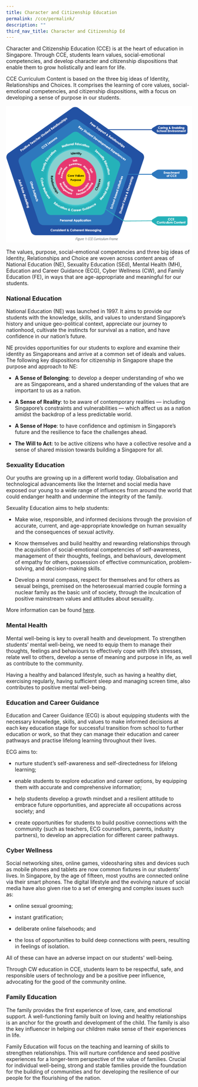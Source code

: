 ```yaml
---
title: Character and Citizenship Education
permalink: /cce/permalink/
description: ""
third_nav_title: Character and Citizenship Ed
---
```

Character and Citizenship Education (CCE) is at the heart of education in Singapore. Through CCE, students learn values, social-emotional competencies, and develop character and citizenship dispositions that enable them to grow holistically and learn for life.

CCE Curriculum Content is based on the three big ideas of Identity, Relationships and Choices. It comprises the learning of core values, social-emotional competencies, and citizenship dispositions, with a focus on developing a sense of purpose in our students.

![](/images/Teams/CCE/cce-diagram.png)

The values, purpose, social-emotional competencies and three big ideas of Identity, Relationships and Choice are woven across content areas of National Education (NE), Sexuality Education (SEd), Mental Health (MH), Education and Career Guidance (ECG), Cyber Wellness (CW), and Family Education (FE), in ways that are age-appropriate and meaningful for our students.

### National Education

National Education (NE) was launched in 1997. It aims to provide our students with the knowledge, skills, and values to understand Singapore’s history and unique geo-political context, appreciate our journey to nationhood, cultivate the instincts for survival as a nation, and have confidence in our nation’s future.

NE provides opportunities for our students to explore and examine their identity as Singaporeans and arrive at a common set of ideals and values. The following key dispositions for citizenship in Singapore shape the purpose and approach to NE:

*   **A Sense of Belonging**: to develop a deeper understanding of who we are as Singaporeans, and a shared understanding of the values that are important to us as a nation.
    
*   **A Sense of Reality**: to be aware of contemporary realities — including Singapore’s constraints and vulnerabilities — which affect us as a nation amidst the backdrop of a less predictable world.
    
*   **A Sense of Hope**: to have confidence and optimism in Singapore’s future and the resilience to face the challenges ahead.
    
*   **The Will to Act**: to be active citizens who have a collective resolve and a sense of shared mission towards building a Singapore for all.

### Sexuality Education

Our youths are growing up in a different world today. Globalisation and technological advancements like the Internet and social media have exposed our young to a wide range of influences from around the world that could endanger health and undermine the integrity of the family.

Sexuality Education aims to help students:

*   Make wise, responsible, and informed decisions through the provision of accurate, current, and age-appropriate knowledge on human sexuality and the consequences of sexual activity.
    
*   Know themselves and build healthy and rewarding relationships through the acquisition of social-emotional competencies of self-awareness, management of their thoughts, feelings, and behaviours, development of empathy for others, possession of effective communication, problem-solving, and decision-making skills.
    
*   Develop a moral compass, respect for themselves and for others as sexual beings, premised on the heterosexual married couple forming a nuclear family as the basic unit of society, through the inculcation of positive mainstream values and attitudes about sexuality.

More information can be found [here](https://www.woodgrovesec.moe.edu.sg/our-curriculum/character-and-citizenship-education-cce/sexuality-education/).

### Mental Health

Mental well-being is key to overall health and development. To strengthen students’ mental well-being, we need to equip them to manage their thoughts, feelings and behaviours to effectively cope with life’s stresses, relate well to others, develop a sense of meaning and purpose in life, as well as contribute to the community. 

Having a healthy and balanced lifestyle, such as having a healthy diet, exercising regularly, having sufficient sleep and managing screen time, also contributes to positive mental well-being.

### Education and Career Guidance

Education and Career Guidance (ECG) is about equipping students with the necessary knowledge, skills, and values to make informed decisions at each key education stage for successful transition from school to further education or work, so that they can manage their education and career pathways and practise lifelong learning throughout their lives.

ECG aims to:

*   nurture student’s self-awareness and self-directedness for lifelong learning; 
    
*   enable students to explore education and career options, by equipping them with accurate and comprehensive information; 
    
*   help students develop a growth mindset and a resilient attitude to embrace future opportunities, and appreciate all occupations across society; and 
    
*   create opportunities for students to build positive connections with the community (such as teachers, ECG counsellors, parents, industry partners), to develop an appreciation for different career pathways.

### Cyber Wellness

Social networking sites, online games, videosharing sites and devices such as mobile phones and tablets are now common fixtures in our students’ lives. In Singapore, by the age of fifteen, most youths are connected online via their smart phones. The digital lifestyle and the evolving nature of social media have also given rise to a set of emerging and complex issues such as: 

*   online sexual grooming; 
    
*   instant gratification; 
    
*   deliberate online falsehoods; and 
    
*   the loss of opportunities to build deep connections with peers, resulting in feelings of isolation. 

All of these can have an adverse impact on our students' well-being.

Through CW education in CCE, students learn to be respectful, safe, and responsible users of technology and be a positive peer influence, advocating for the good of the community online.

### Family Education

The family provides the first experience of love, care, and emotional support. A well-functioning family built on loving and healthy relationships is an anchor for the growth and development of the child. The family is also the key influencer in helping our children make sense of their experiences in life.

Family Education will focus on the teaching and learning of skills to strengthen relationships. This will nurture confidence and seed positive experiences for a longer-term perspective of the value of families. Crucial for individual well-being, strong and stable families provide the foundation for the building of communities and for developing the resilience of our people for the flourishing of the nation.